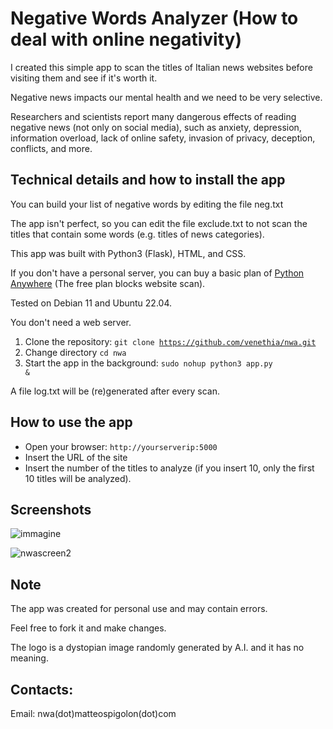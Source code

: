 # Negative Words Analyzer (How to deal with online negativity)

I created this simple app to scan the titles of Italian news websites before visiting them and see if it's worth it.

Negative news impacts our mental health and we need to be very selective.

Researchers and scientists report many dangerous effects of reading negative news (not only on social media), such as anxiety, depression, information overload, lack of online safety, invasion of privacy, deception, conflicts, and more.

<h2>Technical details and how to install the app</h2>

You can build your list of negative words by editing the file neg.txt

The app isn't perfect, so you can edit the file exclude.txt to not scan the titles that contain some words (e.g. titles of news categories).

This app was built with Python3 (Flask), HTML, and CSS.

If you don't have a personal server, you can buy a basic plan of <a href="https://www.pythonanywhere.com" target="_blank">Python Anywhere</a> (The free plan blocks website scan).

Tested on Debian 11 and Ubuntu 22.04.

You don't need a web server.

1. Clone the repository: <code>git clone https://github.com/venethia/nwa.git</code>
2. Change directory <code>cd nwa</code>
3. Start the app in the background: <code>sudo nohup python3 app.py &</code>

A file log.txt will be (re)generated after every scan.

<h2> How to use the app</h2>

- Open your browser: <code>http://yourserverip:5000</code>
- Insert the URL of the site
- Insert the number of the titles to analyze (if you insert 10, only the first 10 titles will be analyzed).

<h2>Screenshots</h2>

![immagine](https://github.com/venethia/nwa/assets/95854664/38db62e1-14de-43af-8b1b-20d2692dac5f)

![nwascreen2](https://github.com/venethia/nwa/assets/95854664/6e73b3c2-51f2-4a0d-9adb-50b447af990e)

<h2>Note</h2>

The app was created for personal use and may contain errors. 

Feel free to fork it and make changes.

The logo is a dystopian image randomly generated by A.I. and it has no meaning.

<h2>Contacts:</h2> 

Email: nwa(dot)matteospigolon(dot)com


